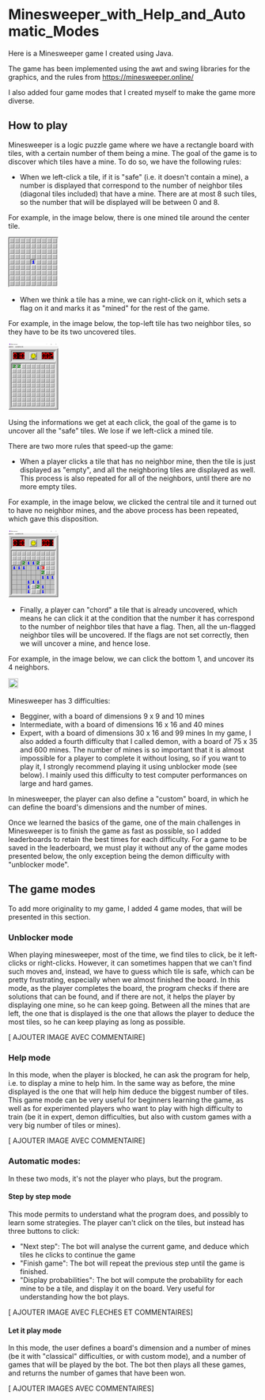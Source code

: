 # Minesweeper_with_Help_and_Automatic_Modes
Here is a Minesweeper game I created using Java.

The game has been implemented using the awt and swing libraries for the graphics, and the rules from https://minesweeper.online/

I also added four game modes that I created myself to make the game more diverse.

## How to play

Minesweeper is a logic puzzle game where we have a rectangle board with tiles, with a certain number of them being a mine. The goal of the game is to discover which tiles have a mine. To do so, we have the following rules:

- When we left-click a tile, if it is "safe" (i.e. it doesn't contain a mine), a number is displayed that correspond to the number of neighbor tiles (diagonal tiles included) that have a mine. There are at most 8 such tiles, so the number that will be displayed will be between 0 and 8.

For example, in the image below, there is one mined tile around the center tile.

<img src="ReadMe_Images/Left_Click.png" width=20% height=20%>

- When we think a tile has a mine, we can right-click on it, which sets a flag on it and marks it as "mined" for the rest of the game. 

For example, in the image below, the top-left tile has two neighbor tiles, so they have to be its two uncovered tiles.

<img src="ReadMe_Images/Right_Click.png" width=20% height=20%>

Using the informations we get at each click, the goal of the game is to uncover all the "safe" tiles. We lose if we left-click a mined tile.

There are two more rules that speed-up the game:

- When a player clicks a tile that has no neighbor mine, then the tile is just displayed as "empty", and all the neighboring tiles are displayed as well. This process is also repeated for all of the neighbors, until there are no more empty tiles.

For example, in the image below, we clicked the central tile and it turned out to have no neighbor mines, and the above process has been repeated, which gave this disposition.

<img src="ReadMe_Images/Empty_Click.png" width=20% height=20%>

- Finally, a player can "chord" a tile that is already uncovered, which means he can click it at the condition that the number it has correspond to the number of neighbor tiles that have a flag. Then, all the un-flagged neighbor tiles will be uncovered. If the flags are not set correctly, then we will uncover a mine, and hence lose.

For example, in the image below, we can click the bottom 1, and uncover its 4 neighbors.

<img src="ReadMe_Images/Chord.png" width=20% height=20%>

Minesweeper has 3 difficulties:
- Begginer, with a board of dimensions 9 x 9 and 10 mines
- Intermediate, with a board of dimensions 16 x 16 and 40 mines
- Expert, with a board of dimensions 30 x 16 and 99 mines
In my game, I also added a fourth difficulty that I called demon, with a board of 75 x 35 and 600 mines. The number of mines is so important that it is almost impossible for a player to complete it without losing, so if you want to play it, I strongly recommend playing it using unblocker mode (see below). I mainly used this difficulty to test computer performances on large and hard games.

In minesweeper, the player can also define a "custom" board, in which he can define the board's dimensions and the number of mines.

Once we learned the basics of the game, one of the main challenges in Minesweeper is to finish the game as fast as possible, so I added leaderboards to retain the best times for each difficulty. For a game to be saved in the leaderboard, we must play it without any of the game modes presented below, the only exception being the demon difficulty with "unblocker mode".

## The game modes

To add more originality to my game, I added 4 game modes, that will be presented in this section.

### Unblocker mode

When playing minesweeper, most of the time, we find tiles to click, be it left-clicks or right-clicks. However, it can sometimes happen that we can't find such moves and, instead, we have to guess which tile is safe, which can be pretty frustrating, especially when we almost finished the board. In this mode, as the player completes the board, the program checks if there are solutions that can be found, and if there are not, it helps the player by displaying one mine, so he can keep going. Between all the mines that are left, the one that is displayed is the one that allows the player to deduce the most tiles, so he can keep playing as long as possible.

[ AJOUTER IMAGE AVEC COMMENTAIRE]

### Help mode

In this mode, when the player is blocked, he can ask the program for help, i.e. to display a mine to help him. In the same way as before, the mine displayed is the one that will help him deduce the biggest number of tiles.
This game mode can be very useful for beginners learning the game, as well as for experimented players who want to play with high difficulty to train (be it in expert, demon difficulties, but also with custom games with a very big number of tiles or mines).

[ AJOUTER IMAGE AVEC COMMENTAIRE]

### Automatic modes:

In these two mods, it's not the player who plays, but the program.

#### Step by step mode

This mode permits to understand what the program does, and possibly to learn some strategies. The player can't click on the tiles, but instead has three buttons to click:
- "Next step": The bot will analyse the current game, and deduce which tiles he clicks to continue the game
- "Finish game": The bot will repeat the previous step until the game is finished.
- "Display probabilities": The bot will compute the probability for each mine to be a tile, and display it on the board. Very useful for understanding how the bot plays.

[ AJOUTER IMAGE AVEC FLECHES ET COMMENTAIRES]

#### Let it play mode

In this mode, the user defines a board's dimension and a number of mines (be it with "classical" difficulties, or with custom mode), and a number of games that will be played by the bot. The bot then plays all these games, and returns the number of games that have been won.

[ AJOUTER IMAGES AVEC COMMENTAIRES]
